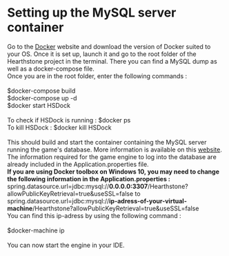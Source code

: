 # Setting up the MySQL server container
Go to the [Docker](https://www.docker.com/get-started) website and download the version of Docker suited to your OS.
Once it is set up, launch it and go to the root folder of the Hearthstone project in the terminal.
There you can find a MySQL dump as well as a docker-compose file. </br>
Once you are in the root folder, enter the following commands : </br>
</br>
$docker-compose build </br> 
$docker-compose up -d </br>
$docker start HSDock </br>
</br>
To check if HSDock is running :
$docker ps
</br>
To kill HSDock :
$docker kill HSDock </br>
</br>
This should build and start the container containing the MySQL server running the game's database. More information is available on this [website](https://runbook.readthedocs.io/en/latest/install_docker_compose/).
The information required for the game engine to log into the database are already included in the Application.properties file. </br>
<strong>If you are using Docker toolbox on Windows 10, you may need to change the following information in the Application.properties : </strong> </br>
spring.datasource.url=jdbc:mysql://<strong>0.0.0.0:3307</strong>/Hearthstone?allowPublicKeyRetrieval=true&useSSL=false to</br>
spring.datasource.url=jdbc:mysql://<strong>ip-adress-of-your-virtual-machine</strong>/Hearthstone?allowPublicKeyRetrieval=true&useSSL=false </br>
You can find this ip-adress by using the following command : </br>
</br>
$docker-machine ip </br>
</br>
You can now start the engine in your IDE.
